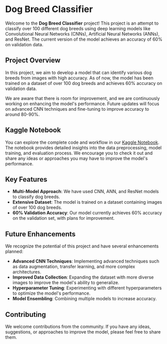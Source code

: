 # Dog Breed Classifier

Welcome to the **Dog Breed Classifier** project! This project is an attempt to classify over 100 different dog breeds using deep learning models like Convolutional Neural Networks (CNNs), Artificial Neural Networks (ANNs), and ResNet. The current version of the model achieves an accuracy of 60% on validation data.


## Project Overview

In this project, we aim to develop a model that can identify various dog breeds from images with high accuracy. As of now, the model has been trained on a dataset of over 100 dog breeds and achieves 60% accuracy on validation data.

We are aware that there is room for improvement, and we are continuously working on enhancing the model's performance. Future updates will focus on advanced CNN techniques and fine-tuning to improve accuracy to around 80-90%.

## Kaggle Notebook

You can explore the complete code and workflow in our [Kaggle Notebook](https://www.kaggle.com/code/mohitjhedu/practice-1). The notebook provides detailed insights into the data preprocessing, model training, and evaluation process. We encourage you to check it out and share any ideas or approaches you may have to improve the model's performance.

## Key Features

- **Multi-Model Approach**: We have used CNN, ANN, and ResNet models to classify dog breeds.
- **Extensive Dataset**: The model is trained on a dataset containing images of over 100 dog breeds.
- **60% Validation Accuracy**: Our model currently achieves 60% accuracy on the validation set, with plans for improvement.

## Future Enhancements

We recognize the potential of this project and have several enhancements planned:

- **Advanced CNN Techniques**: Implementing advanced techniques such as data augmentation, transfer learning, and more complex architectures.
- **Improved Data Collection**: Expanding the dataset with more diverse images to improve the model's ability to generalize.
- **Hyperparameter Tuning**: Experimenting with different hyperparameters to optimize the model's performance.
- **Model Ensembling**: Combining multiple models to increase accuracy.

## Contributing

We welcome contributions from the community. If you have any ideas, suggestions, or approaches to improve the model, please feel free to share them.

